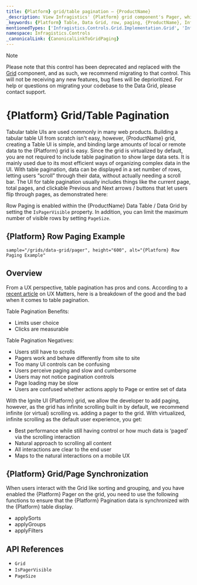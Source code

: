```yaml
---
title: {Platform} grid/table pagination – {ProductName} 
_description: View Infragistics' {Platform} grid component's Pager, which was designed to take in an array of data and output portions of that data as a page.
_keywords: {Platform} Table, Data Grid, row, paging, {ProductName}, Infragistics
mentionedTypes: ['Infragistics.Controls.Grid.Implementation.Grid', 'Infragistics.Controls.Grid.Implementation.Column']
namespace: Infragistics.Controls
_canonicalLink: {CanonicalLinkToGridPaging}
---
```


<!-- Blazor, WebComponents -->

> [!Note]
Please note that this control has been deprecated and replaced with the [Grid](../data-grid.md) component, and as such, we recommend migrating to that control. This will not be receiving any new features, bug fixes will be deprioritized. For help or questions on migrating your codebase to the Data Grid, please contact support.

<!-- end: Blazor, WebComponents -->

# {Platform} Grid/Table Pagination

Tabular table UIs are used commonly in many web products. Building a tabular table UI from scratch isn't easy, however, {ProductName} grid, creating a Table UI is simple, and binding large amounts of local or remote data to the {Platform} grid is easy.  Since the grid is virtualized by default, you are not required to include table pagination to show large data sets.  It is mainly used due to its most efficient ways of organizing complex data in the UI. With table pagination, data can be displayed in a set number of rows, letting users “scroll” through their data, without actually needing a scroll bar. The UI for table pagination usually includes things like the current page, total pages, and clickable Previous and Next arrows / buttons that let users flip through pages, as demonstrated here:

Row Paging is enabled within the {ProductName} Data Table / Data Grid by setting the `IsPagerVisible` property. In addition, you can limit the maximum number of visible rows by setting `PageSize`.

## {Platform} Row Paging Example

`sample="/grids/data-grid/pager", height="600", alt="{Platform} Row Paging Example"`



<div class="divider--half"></div>

## Overview

From a UX perspective, table pagination has pros and cons. According to a [recent article](https://www.uxmatters.com/mt/archives/2018/11/paging-scrolling-and-infinite-scroll.php) on UX Matters, here is a breakdown of the good and the bad when it comes to table pagination.

Table Pagination Benefits:

- Limits user choice
- Clicks are measurable

Table Pagination Negatives:

- Users still have to scrolls
- Pagers work and behave differently from site to site
- Too many UI controls can be confusing
- Users perceive paging and slow and cumbersome
- Users may not notice pagination controls
- Page loading may be slow
- Users are confused whether actions apply to Page or entire set of data

With the Ignite UI {Platform} grid, we allow the developer to add paging, however, as the grid has infinite scrolling built in by default, we recommend infinite (or virtual) scrolling vs. adding a pager to the grid.  With virtualized, infinite scrolling as the default user experience, you get:

- Best performance while still having control or how much data is ‘paged’ via the scrolling interaction
- Natural approach to scrolling all content
- All interactions are clear to the end user
- Maps to the natural interactions on a mobile UX

## {Platform} Grid/Page Synchronization

When users interact with the Grid like sorting and grouping, and you have enabled the {Platform} Pager on the grid, you need to use the following functions to ensure that the {Platform} Pagination data is synchronized with the {Platform} table display.

- applySorts
- applyGroups
- applyFilters

## API References

 - `Grid`
 - `IsPagerVisible`
 - `PageSize`